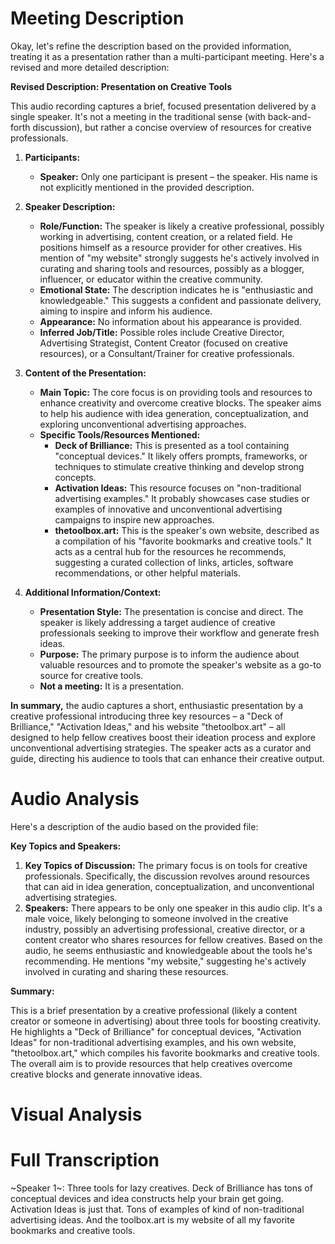 # Meeting Description

Okay, let's refine the description based on the provided information, treating it as a presentation rather than a multi-participant meeting.  Here's a revised and more detailed description:

**Revised Description:  Presentation on Creative Tools**

This audio recording captures a brief, focused presentation delivered by a single speaker.  It's not a meeting in the traditional sense (with back-and-forth discussion), but rather a concise overview of resources for creative professionals.

1.  **Participants:**

    *   **Speaker:**  Only one participant is present – the speaker.  His name is not explicitly mentioned in the provided description.

2.  **Speaker Description:**

    *   **Role/Function:**  The speaker is likely a creative professional, possibly working in advertising, content creation, or a related field. He positions himself as a resource provider for other creatives.  His mention of "my website" strongly suggests he's actively involved in curating and sharing tools and resources, possibly as a blogger, influencer, or educator within the creative community.
    *   **Emotional State:** The description indicates he is "enthusiastic and knowledgeable." This suggests a confident and passionate delivery, aiming to inspire and inform his audience.
    *   **Appearance:** No information about his appearance is provided.
    * **Inferred Job/Title:** Possible roles include Creative Director, Advertising Strategist, Content Creator (focused on creative resources), or a Consultant/Trainer for creative professionals.

3.  **Content of the Presentation:**

    *   **Main Topic:** The core focus is on providing tools and resources to enhance creativity and overcome creative blocks. The speaker aims to help his audience with idea generation, conceptualization, and exploring unconventional advertising approaches.
    *   **Specific Tools/Resources Mentioned:**
        *   **Deck of Brilliance:** This is presented as a tool containing "conceptual devices." It likely offers prompts, frameworks, or techniques to stimulate creative thinking and develop strong concepts.
        *   **Activation Ideas:** This resource focuses on "non-traditional advertising examples." It probably showcases case studies or examples of innovative and unconventional advertising campaigns to inspire new approaches.
        *   **thetoolbox.art:** This is the speaker's own website, described as a compilation of his "favorite bookmarks and creative tools." It acts as a central hub for the resources he recommends, suggesting a curated collection of links, articles, software recommendations, or other helpful materials.

4.  **Additional Information/Context:**

    *   **Presentation Style:** The presentation is concise and direct. The speaker is likely addressing a target audience of creative professionals seeking to improve their workflow and generate fresh ideas.
    *   **Purpose:** The primary purpose is to inform the audience about valuable resources and to promote the speaker's website as a go-to source for creative tools.
    * **Not a meeting:** It is a presentation.

**In summary,** the audio captures a short, enthusiastic presentation by a creative professional introducing three key resources – a "Deck of Brilliance," "Activation Ideas," and his website "thetoolbox.art" – all designed to help fellow creatives boost their ideation process and explore unconventional advertising strategies. The speaker acts as a curator and guide, directing his audience to tools that can enhance their creative output.



# Audio Analysis

Here's a description of the audio based on the provided file:

**Key Topics and Speakers:**

1.  **Key Topics of Discussion:** The primary focus is on tools for creative professionals. Specifically, the discussion revolves around resources that can aid in idea generation, conceptualization, and unconventional advertising strategies.
2.  **Speakers:** There appears to be only one speaker in this audio clip. It's a male voice, likely belonging to someone involved in the creative industry, possibly an advertising professional, creative director, or a content creator who shares resources for fellow creatives. Based on the audio, he seems enthusiastic and knowledgeable about the tools he's recommending. He mentions "my website," suggesting he's actively involved in curating and sharing these resources.

**Summary:**

This is a brief presentation by a creative professional (likely a content creator or someone in advertising) about three tools for boosting creativity. He highlights a "Deck of Brilliance" for conceptual devices, "Activation Ideas" for non-traditional advertising examples, and his own website, "thetoolbox.art," which compiles his favorite bookmarks and creative tools. The overall aim is to provide resources that help creatives overcome creative blocks and generate innovative ideas.



# Visual Analysis




# Full Transcription

~Speaker 1~: Three tools for lazy creatives. Deck of Brilliance has tons of conceptual devices and idea constructs help your brain get going. Activation Ideas is just that. Tons of examples of kind of non-traditional advertising ideas. And the toolbox.art is my website of all my favorite bookmarks and creative tools.